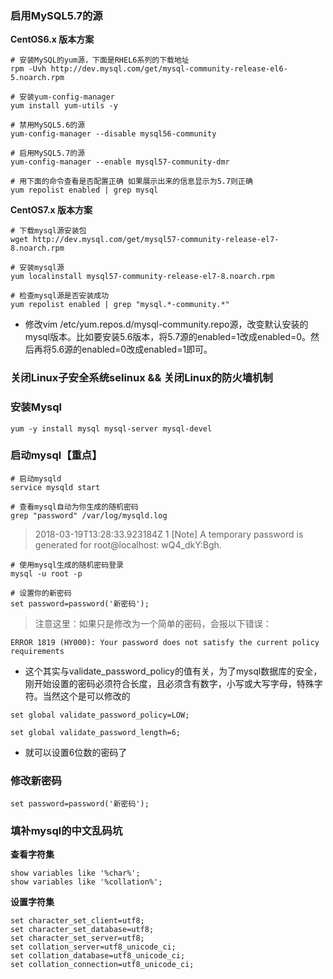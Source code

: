 ### 启用MySQL5.7的源

**CentOS6.x 版本方案**
```
# 安装MySQL的yum源，下面是RHEL6系列的下载地址  
rpm -Uvh http://dev.mysql.com/get/mysql-community-release-el6-5.noarch.rpm  

# 安装yum-config-manager  
yum install yum-utils -y  

# 禁用MySQL5.6的源  
yum-config-manager --disable mysql56-community  

# 启用MySQL5.7的源  
yum-config-manager --enable mysql57-community-dmr  

# 用下面的命令查看是否配置正确 如果展示出来的信息显示为5.7则正确
yum repolist enabled | grep mysql 
```
**CentOS7.x 版本方案**
```
# 下载mysql源安装包
wget http://dev.mysql.com/get/mysql57-community-release-el7-8.noarch.rpm

# 安装mysql源
yum localinstall mysql57-community-release-el7-8.noarch.rpm

# 检查mysql源是否安装成功
yum repolist enabled | grep "mysql.*-community.*"
```

* 修改vim /etc/yum.repos.d/mysql-community.repo源，改变默认安装的mysql版本。比如要安装5.6版本，将5.7源的enabled=1改成enabled=0。然后再将5.6源的enabled=0改成enabled=1即可。

### 关闭Linux子安全系统selinux && 关闭Linux的防火墙机制

### 安装Mysql

```
yum -y install mysql mysql-server mysql-devel
```

### 启动mysql【重点】
```
# 启动mysqld
service mysqld start

# 查看mysql自动为你生成的随机密码
grep "password" /var/log/mysqld.log
```
> 2018-03-19T13:28:33.923184Z 1 [Note] A temporary password is generated for root@localhost: wQ4_dkY:Bgh.
```
# 使用mysql生成的随机密码登录
mysql -u root -p

# 设置你的新密码
set password=password('新密码');
```
> 注意这里：如果只是修改为一个简单的密码，会报以下错误：
```
ERROR 1819 (HY000): Your password does not satisfy the current policy requirements
```

* 这个其实与validate_password_policy的值有关，为了mysql数据库的安全，刚开始设置的密码必须符合长度，且必须含有数字，小写或大写字母，特殊字符。当然这个是可以修改的
```
set global validate_password_policy=LOW;

set global validate_password_length=6;
```
* 就可以设置6位数的密码了

### 修改新密码
```
set password=password('新密码');
```

### 填补mysql的中文乱码坑

**查看字符集**
```
show variables like '%char%';
show variables like '%collation%';
```

**设置字符集**
```
set character_set_client=utf8;
set character_set_database=utf8;
set character_set_server=utf8;
set collation_server=utf8_unicode_ci;
set collation_database=utf8_unicode_ci;
set collation_connection=utf8_unicode_ci;
```